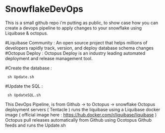 # SnowflakeDevOps

This is a small github repo i'm putting as public, to show case how you can create a devops pipeline to apply changes to your snowflake using Liquibase & octopus.

#Liquibase Community :
An open source project that helps millions of developers rapidly track, version, and deploy database schema changes
#Octopus Deploy : 
Octopus Deploy is an industry leading automated deployment and release management tool.
 


#Create the database : 

<code> sh Update.sh </code>


#Update the SQL : 

<code> sh UpdateSQL.sh </code>


This DevOps Pipeline, is from Github -> to Octopus -> snowflake 
Octopus deployment servers ( Tentacle ) runs the liquibase using a Liquibase docker image ( official image here : https://hub.docker.com/r/liquibase/liquibase )
Octopus pull releases automatically from Github using Ocotopus Github feeds and runs the Update.sh 

